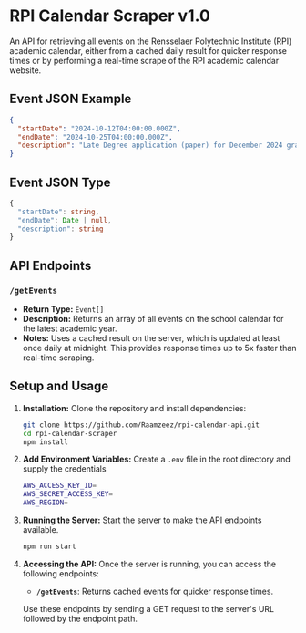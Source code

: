 # RPI Calendar Scraper v1.0

An API for retrieving all events on the Rensselaer Polytechnic Institute (RPI) academic calendar, either from a cached daily result for quicker response times or by performing a real-time scrape of the RPI academic calendar website.

## Event JSON Example

```json
{
  "startDate": "2024-10-12T04:00:00.000Z",
  "endDate": "2024-10-25T04:00:00.000Z",
  "description": "Late Degree application (paper) for December 2024 graduation, if did not apply in SIS, will begin being accepted."
}
```

## Event JSON Type

```typescript
{
  "startDate": string,
  "endDate": Date | null,
  "description": string
}
```

## API Endpoints

### `/getEvents`
- **Return Type:** `Event[]`
- **Description:** Returns an array of all events on the school calendar for the latest academic year.
- **Notes:** Uses a cached result on the server, which is updated at least once daily at midnight. This provides response times up to 5x faster than real-time scraping.

## Setup and Usage

1. **Installation:** Clone the repository and install dependencies:
   ```bash
   git clone https://github.com/Raamzeez/rpi-calendar-api.git
   cd rpi-calendar-scraper
   npm install

2. **Add Environment Variables:** Create a ```.env``` file in the root directory and supply the credentials

   ```bash
   AWS_ACCESS_KEY_ID=
   AWS_SECRET_ACCESS_KEY=
   AWS_REGION=
   ```

3. **Running the Server:** Start the server to make the API endpoints available.

   ```bash
   npm run start
   ```
   
4. **Accessing the API:** Once the server is running, you can access the following endpoints:

   - **`/getEvents`**: Returns cached events for quicker response times.

   Use these endpoints by sending a GET request to the server's URL followed by the endpoint path.


